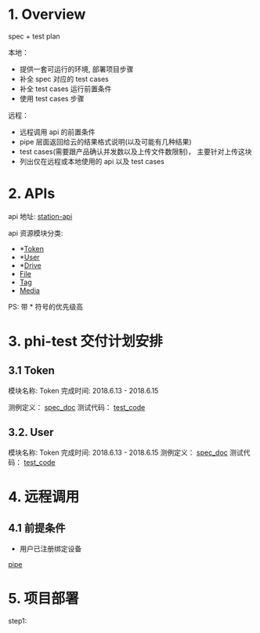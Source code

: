 # 1. Overview
spec + test plan

本地：
- 提供一套可运行的环境, 部署项目步骤
- 补全 spec 对应的 test cases
- 补全 test cases 运行前置条件
- 使用 test cases 步骤

远程：
- 远程调用 api 的前置条件
- pipe 层面返回给云的结果格式说明(以及可能有几种结果)
- test cases(需要跟产品确认并发数以及上传文件数限制)， 主要针对上传这块
- 列出仅在远程或本地使用的 api 以及 test cases

# 2. APIs
api 地址:
[station-api](https://github.com/wisnuc/phi-doc/tree/master/api/station.html)

api 资源模块分类:

- *[Token](token.md)
- *[User](user.md)
- *[Drive](drive.md)
- [File](file.md)
- [Tag](tag.md)
- [Media](media.md)

PS: 带 * 符号的优先级高

# 3. phi-test 交付计划安排

## 3.1 Token
模块名称: Token
完成时间: 2018.6.13 - 2018.6.15

测例定义： [spec_doc](token.md)
测试代码： [test_code](../doc/test/token.js)

## 3.2. User
模块名称: Token
完成时间: 2018.6.13 - 2018.6.15
测例定义： [spec_doc](user.md)
测试代码： [test_code](../doc/test/user.js)

# 4. 远程调用
## 4.1 前提条件
- 用户已注册绑定设备

[pipe](pipe.md)

# 5. 项目部署

step1:

